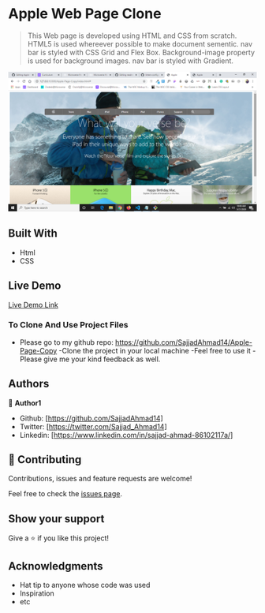 # Apple Web Page Clone

> This Web page is developed using HTML and CSS from scratch.
> HTML5 is used whereever possible to make document sementic.
> nav bar is styled with CSS Grid and Flex Box.
>Background-image property is used for background images.
>nav bar is styled with Gradient.


![screenshot](https://github.com/SajjadAhmad14/Apple-Page-Copy/blob/development/images/Apple.png)


## Built With

- Html
- CSS

## Live Demo

[Live Demo Link](https://rawcdn.githack.com/SajjadAhmad14/Apple-Page-Copy/51abcd8489a791f6ad629075cb0b5cda34f2db31/index.html)


### To Clone And Use Project Files
- Please go to my github repo: https://github.com/SajjadAhmad14/Apple-Page-Copy
-Clone the project in your local machine
-Feel free to use it
-Please give me your kind feedback as well.


## Authors

👤 **Author1**

- Github: [https://github.com/SajjadAhmad14]
- Twitter: [https://twitter.com/Sajjad_Ahmad14]
- Linkedin: [https://www.linkedin.com/in/sajjad-ahmad-86102117a/]


## 🤝 Contributing

Contributions, issues and feature requests are welcome!

Feel free to check the [issues page](https://github.com/SajjadAhmad14/Apple-Page-Copy/issues).

## Show your support

Give a ⭐️ if you like this project!

## Acknowledgments

- Hat tip to anyone whose code was used
- Inspiration
- etc
